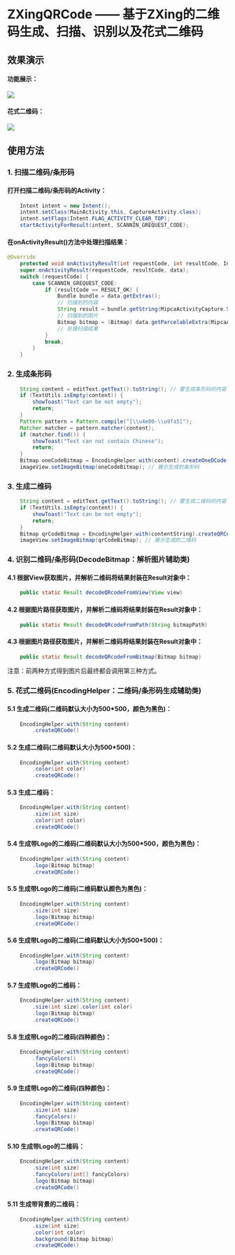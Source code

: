 # ZXingQRCode —— 基于ZXing的二维码生成、扫描、识别以及花式二维码

## 效果演示 ##
#### 功能展示： ####
![](/screenshots/功能展示.png)
#### 花式二维码： ####
![](/screenshots/花式二维码.png)

## 使用方法 ##
### 1. 扫描二维码/条形码 ###
#### 打开扫描二维码/条形码的Activity： ####
```java
    Intent intent = new Intent();
    intent.setClass(MainActivity.this, CaptureActivity.class);
    intent.setFlags(Intent.FLAG_ACTIVITY_CLEAR_TOP);
    startActivityForResult(intent, SCANNIN_GREQUEST_CODE);
```

#### 在onActivityResult()方法中处理扫描结果： ####
```java
@Override
    protected void onActivityResult(int requestCode, int resultCode, Intent data) {
    super.onActivityResult(requestCode, resultCode, data);
    switch (requestCode) {
        case SCANNIN_GREQUEST_CODE:
            if (resultCode == RESULT_OK) {
                Bundle bundle = data.getExtras();
                // 扫描到的内容
                String result = bundle.getString(MipcaActivityCapture.SCAN_RESULT)
                // 扫描到的图片
                Bitmap bitmap = (Bitmap) data.getParcelableExtra(MipcaActivityCapture.SCAN_BITMAP)
                // 处理扫描结果
            }
            break;
        }
    }
```

### 2. 生成条形码 ###
```java
    String content = editText.getText().toString(); // 要生成条形码的内容
    if (TextUtils.isEmpty(content)) {
        showToast("Text can be not empty");
        return;
    }
    Pattern pattern = Pattern.compile("[\\u4e00-\\u9fa5]");
    Matcher matcher = pattern.matcher(content);
    if (matcher.find()) {
        showToast("Text can not contain Chinese");
        return;
    }
    Bitmap oneCodeBitmap = EncodingHelper.with(content).createOneDCode(); // 生成条形码
    imageView.setImageBitmap(oneCodeBitmap); // 展示生成的条形码
```

### 3. 生成二维码 ###
```java
    String content = editText.getText().toString(); // 要生成二维码的内容
    if (TextUtils.isEmpty(content)) {
        showToast("Text can be not empty");
        return;
    }
    Bitmap qrCodeBitmap = EncodingHelper.with(contentString).createQRCode(); // 生成二维码
    imageView.setImageBitmap(qrCodeBitmap); // 展示生成的二维码
```

### 4. 识别二维码/条形码(DecodeBitmap：解析图片辅助类) ###
#### 4.1 根据View获取图片，并解析二维码将结果封装在Result对象中： ####
```java
    public static Result decodeQRcodeFromView(View view)
```

#### 4.2 根据图片路径获取图片，并解析二维码将结果封装在Result对象中： ####
```java
    public static Result decodeQRcodeFromPath(String bitmapPath)
```

#### 4.3 根据图片路径获取图片，并解析二维码将结果封装在Result对象中： ####
```java
    public static Result decodeQRcodeFromBitmap(Bitmap bitmap)
```

注意：前两种方式得到图片后最终都会调用第三种方式。

### 5. 花式二维码(EncodingHelper：二维码/条形码生成辅助类) ###
#### 5.1 生成二维码(二维码默认大小为500*500，颜色为黑色)： ####
```java
    EncodingHelper.with(String content)
        .createQRCode()
```

#### 5.2 生成二维码(二维码默认大小为500*500)： ####
```java
    EncodingHelper.with(String content)
        .color(int color)
        .createQRCode()
```

#### 5.3 生成二维码： ####
```java
    EncodingHelper.with(String content)
        .size(int size)
        .color(int color)
        .createQRCode()
```

#### 5.4 生成带Logo的二维码(二维码默认大小为500*500，颜色为黑色)： ####
```java
    EncodingHelper.with(String content)
        .logo(Bitmap bitmap)
        .createQRCode()
```

#### 5.5 生成带Logo的二维码(二维码默认颜色为黑色)： ####
```java
    EncodingHelper.with(String content)
        .size(int size)
        .logo(Bitmap bitmap)
        .createQRCode()
```

#### 5.6 生成带Logo的二维码(二维码默认大小为500*500)： ####
```java
    EncodingHelper.with(String content)
        .logo(Bitmap bitmap)
        .createQRCode()
```

#### 5.7 生成带Logo的二维码： ####
```java
    EncodingHelper.with(String content)
        .size(int size).color(int color)
        .logo(Bitmap bitmap)
        .createQRCode()
```

#### 5.8 生成带Logo的二维码(四种颜色)： ####
```java
    EncodingHelper.with(String content)
        .fancyColors()
        .logo(Bitmap bitmap)
        .createQRCode()
```

#### 5.9 生成带Logo的二维码(四种颜色)： ####
```java
    EncodingHelper.with(String content)
        .size(int size)
        .fancyColors()
        .logo(Bitmap bitmap)
        .createQRCode()
```

#### 5.10 生成带Logo的二维码： ####
```java
    EncodingHelper.with(String content)
        .size(int size)
        .fancyColors(int[] fancyColors)
        .logo(Bitmap bitmap)
        .createQRCode()
```

#### 5.11 生成带背景的二维码： ####
```java
    EncodingHelper.with(String content)
        .size(int size)
        .color(int color)
        .background(Bitmap bitmap)
        .createQRCode()
```


